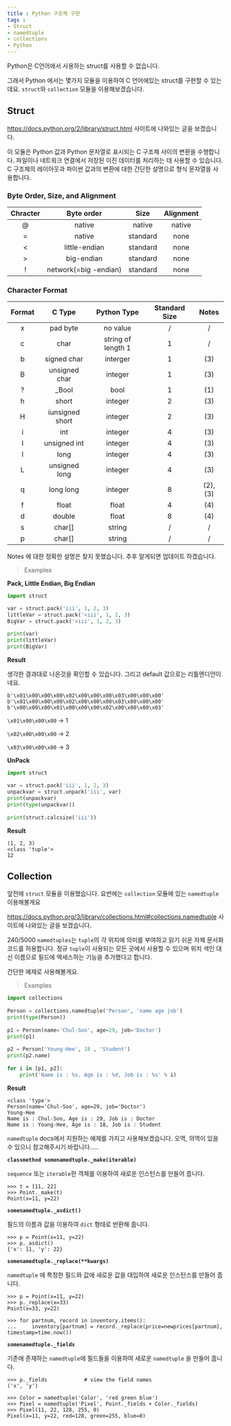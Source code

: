```yaml
---
title : Python 구조체 구현
tags :
- Struct
- namedtuple
- collections
- Python
---
```


Python은 C언어에서 사용하는 struct를 사용할 수 없습니다.

그래서 Python 에서는 몇가지 모듈을 이용하여 C 언어에있는 struct를 구현할 수 있는데요. `struct`와 `collection` 모듈을 이용해보겠습니다.

## Struct

https://docs.python.org/2/library/struct.html 사이트에 나와있는 글을 보겠습니다.

이 모듈은 Python 값과 Python 문자열로 표시되는 C 구조체 사이의 변환을 수행합니다. 파일이나 네트워크 연결에서 저장된 이진 데이터를 처리하는 데 사용할 수 있습니다. C 구조체의 레이아웃과 파이썬 값과의 변환에 대한 간단한 설명으로 형식 문자열을 사용합니다.

### Byte Order, Size, and Alignment

|Chracter|Byte order|Size|Alignment|
|:------:|:--------:|:--:|:-------:|
|@|native|native|native|
|=|native|standard|none|
|<|little-endian|standard|none|
|>|big-endian|standard|none|
|!|network(=big -endian)|standard|none|

### Character Format

|Format|C Type|Python Type|Standard Size|Notes|
|:----:|:----:|:---------:|:-----------:|:---:|
|x|pad byte|no value|/|/|
|c|char|string of length 1|1|/|
|b|signed char|interger|1|(3)|
|B|unsigned char|integer|1|(3)|
|?|_Bool|bool|1|(1)|
|h|short|integer|2|(3)|
|H|iunsigned short|integer|2|(3)|
|i|int|integer|4|(3)|
|I|unsigned int|integer|4|(3)|
|l|long|integer|4|(3)|
|L|unsigned long|integer|4|(3)|
|q|long long|integer|8|(2), (3)|
|f|float|float|4|(4)|
|d|double|float|8|(4)|
|s|char[]|string|/|/|
|p|char[]|string|/|/|

Notes 에 대한 정확한 설명은 찾지 못했습니다. 추후 알게되면 업데이트 하겠습니다.

> Examples

**Pack, Little Endian, Big Endian**

```python
import struct

var = struct.pack('iii', 1, 2, 3)
littleVar = struct.pack('<iii', 1, 2, 3)
BigVar = struct.pack('>iii', 1, 2, 3)

print(var)
print(littleVar)
print(BigVar)
```

**Result**

생각한 결과대로 나온것을 확인할 수 있습니다. 그리고 default 값으로는 리틀엔디언이네요.

```
b'\x01\x00\x00\x00\x02\x00\x00\x00\x03\x00\x00\x00'
b'\x01\x00\x00\x00\x02\x00\x00\x00\x03\x00\x00\x00'
b'\x00\x00\x00\x01\x00\x00\x00\x02\x00\x00\x00\x03'
```

`\x01\x00\x00\x00` -> 1

`\x02\x00\x00\x00` -> 2

`\x03\x00\x00\x00` -> 3

**UnPack**

```python
import struct
 
var = struct.pack('iii', 1, 2, 3)
unpackvar = struct.unpack('iii', var)
print(unpackvar)
print(type(unpackvar))
 
print(struct.calcsize('iii'))
```

**Result**

```
(1, 2, 3)
<class 'tuple'>
12
```

## Collection

앞전에 `struct` 모듈을 이용했습니다. 요번에는 `collection` 모듈에 있는 `namedtuple` 이용해볼게요

https://docs.python.org/3/library/collections.html#collections.namedtuple 사이트에 나와있는 글을 보겠습니다.

240/5000
`namedtuples`는 `tuple`의 각 위치에 의미를 부여하고 읽기 쉬운 자체 문서화 코드를 허용합니다. 정규 `tuple`이 사용되는 모든 곳에서 사용할 수 있으며 위치 색인 대신 이름으로 필드에 액세스하는 기능을 추가했다고 합니다.

간단한 예제로 사용해볼게요.

> Examples

```python
import collections
 
Person = collections.namedtuple('Person', 'name age job')
print(type(Person))
 
p1 = Person(name='Chul-Soo', age=29, job='Doctor')
print(p1)
 
p2 = Person('Young-Hee', 18 , 'Student')
print(p2.name)
 
for i in [p1, p2]:
    print('Name is : %s, Age is : %d, Job is : %s' % i)
```

**Result**

```
<class 'type'>
Person(name='Chul-Soo', age=29, job='Doctor')
Young-Hee
Name is : Chul-Soo, Age is : 29, Job is : Doctor
Name is : Young-Hee, Age is : 18, Job is : Student
```

`namedtuple` docs에서 지원하는 예제를 가지고 사용해보겠습니다. 오역, 의역이 있을 수 있으니 참고해주시기 바랍니다.....

**`classmethod somenamedtuple._make(iterable)`**

`sequence` 또는 `iterable`한 객체를 이용하여 새로운 인스턴스를 만들어 줍니다.

```
>>> t = [11, 22]
>>> Point._make(t)
Point(x=11, y=22)
```

**`somenamedtuple._asdict()`**

필드의 이름과 값을 이용하여 `dict` 형태로 반환해 줍니다.

```
>>> p = Point(x=11, y=22)
>>> p._asdict()
{'x': 11, 'y': 22}
```

**`somenamedtuple._replace(**kwargs)`**

`namedtuple` 에 특정한 필드와 값에 새로운 값을 대입하여 새로운 인스턴스를 만들어 줍니다.

```
>>> p = Point(x=11, y=22)
>>> p._replace(x=33)
Point(x=33, y=22)

>>> for partnum, record in inventory.items():
...     inventory[partnum] = record._replace(price=newprices[partnum], timestamp=time.now())
```

**`somenamedtuple._fields`**

기존에 존재하는 `namedtuple`에 필드들을 이용하여 새로운 `namedtuple` 을 만들어 줍니다.

```
>>> p._fields            # view the field names
('x', 'y')

>>> Color = namedtuple('Color', 'red green blue')
>>> Pixel = namedtuple('Pixel', Point._fields + Color._fields)
>>> Pixel(11, 22, 128, 255, 0)
Pixel(x=11, y=22, red=128, green=255, blue=0)
```